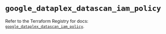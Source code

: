 # `google_dataplex_datascan_iam_policy`

Refer to the Terraform Registry for docs: [`google_dataplex_datascan_iam_policy`](https://registry.terraform.io/providers/hashicorp/google/6.34.1/docs/resources/dataplex_datascan_iam_policy).

